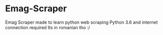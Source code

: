 # Emag-Scraper
Emag Scraper made to learn python web scraping
Python 3.6 and internet connection required
Its in romanian tho :/
